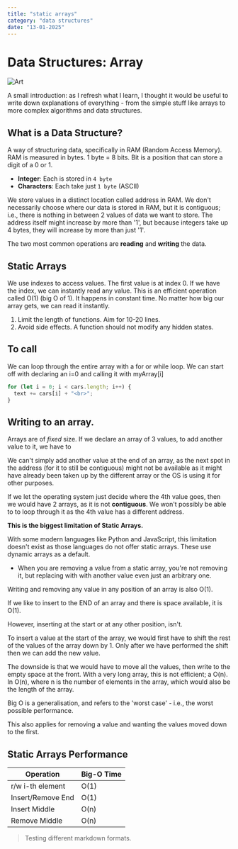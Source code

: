 ```yaml
---
title: "static arrays"
category: "data structures"
date: "13-01-2025"
---
```


# Data Structures: Array

![Art](./slaves.jpg)

A small introduction: as I refresh what I learn, I thought it would be useful to write down explanations of everything - from the simple stuff like
arrays to more complex algorithms and data structures. 

## What is a Data Structure?

A way of structuring data, specifically in RAM (Random Access Memory). RAM is measured in bytes.
1 byte = 8 bits. Bit is a position that can store a digit of a 0 or 1. 

- **Integer**: Each is stored in `4 byte`
- **Characters**: Each take just `1 byte` (ASCII)

We store values in a distinct location called address in RAM. We don't
necessarily choose where our data is stored in RAM, but it is contiguous;
i.e., there is nothing in between 2 values of data we want to store. The
address itself might increase by more than '1', but because integers take
up 4 bytes, they will increase by more than just '1'.

The two most common operations are **reading** and **writing** the data.

## Static Arrays

We use indexes to access values. The first value is at index 0. If we
have the index, we can instantly read any value. This is an efficient
operation called O(1) (big O of 1). It happens in constant time. No matter how big our array gets, we can read it instantly. 

1. Limit the length of functions. Aim for 10-20 lines.
2. Avoid side effects. A function should not modify any hidden states.

## To call

We can loop through the entire array with a for or while loop. 
We can start off with declaring an i=0 and calling it with myArray[i]

```javascript
for (let i = 0; i < cars.length; i++) {
  text += cars[i] + "<br>";
}
```

## Writing to an array.
Arrays are of _fixed_ size. If we declare an array of 3 values, to add another value to it, we have to 

We can't simply add another value at the end of an array, as the next spot in the address (for it to still be contiguous) might not be available as it might have already been taken up by the different array or the OS is using it for other purposes. 

If we let the operating system just decide where the 4th value goes, then we would have 2 arrays, as it is not **contiguous**. We won't possibly be able to to loop through it as the 4th value has a different address.

**This is the biggest limitation of Static Arrays.**

With some modern languages like Python and JavaScript, this limitation doesn't exist as those languages do not offer static arrays. These use dynamic arrays as a default. 

- When you are removing a value from a static array, you're not removing it, but replacing with with another value even just an arbitrary one. 

Writing and removing any value in any position of an array is also O(1).

If we like to insert to the END of an array and there is space available, it is O(1).

However, inserting at the start or at any other position, isn't.

To insert a value at the start of the array, we would first have to shift the rest of the values of the array down by 1. Only after we have performed the shift then we can add the new value.

The downside is that we would have to move all the values, then write to the empty space at the front. With a very long array, this is not efficient; a O(n). In O(n), where n is the number of elements in the array, which would also be the length of the array.

Big O is a generalisation, and refers to the 'worst case' - i.e., the worst possible performance. 

This also applies for removing a value and wanting the values moved down to the first.

## Static Arrays Performance

| Operation         | Big-O Time  |
| ----------------- | ----------- |
| r/w i-th element  | O(1)        |
| Insert/Remove End | O(1)        |
| Insert Middle     | O(n)        |
| Remove Middle     | O(n)        |


> Testing different markdown formats.  

